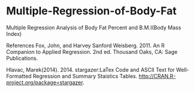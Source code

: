# Multiple-Regression-of-Body-Fat
Multiple Regression Analysis of Body Fat Percent and B.M.I(Body Mass Index)

References
Fox, John, and Harvey Sanford Weisberg. 2011. An R Companion to Applied Regression. 2nd ed. Thousand Oaks, CA: Sage Publications.

Hlavac, Marek(2014). 2014. stargazer:LaTex Code and ASCII Text for Well-Formatted Regression and Summary Staistics Tables. http://CRAN.R-project.org/package=stargazer.
